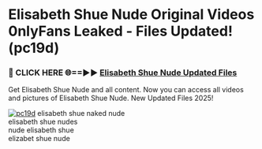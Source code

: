 # Elisabeth Shue Nude Original Videos 0nlyFans Leaked - Files Updated! (pc19d)

<h3>🔴 CLICK HERE 🌐==►► <a href="https://tinyurl.com/yrmya6cz" rel="nofollow">Elisabeth Shue Nude Updated Files</a></h3>

Get Elisabeth Shue Nude and all content. Now you can access all videos and pictures of Elisabeth Shue Nude. New Updated Files 2025!

[![pc19d](https://i.imgur.com/FMdXYCs.gif)](https://tinyurl.com/yrmya6cz)
elisabeth shue naked nude<br>
elisabeth shue nudes<br>
nude elisabeth shue<br>
elizabet shue nude